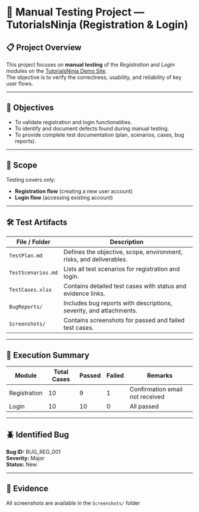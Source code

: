 # 🧪 Manual Testing Project — TutorialsNinja (Registration & Login)  

## 📋 Project Overview
This project focuses on **manual testing** of the *Registration* and *Login* modules on the [TutorialsNinja Demo Site](https://tutorialsninja.com/demo/).  
The objective is to verify the correctness, usability, and reliability of key user flows.

---

## 🎯 Objectives
- To validate registration and login functionalities.  
- To identify and document defects found during manual testing.  
- To provide complete test documentation (plan, scenarios, cases, bug reports).  
  
---

## 🧩 Scope
Testing covers only:
- **Registration flow** (creating a new user account)  
- **Login flow** (accessing existing account)  

---

## 🛠️ Test Artifacts
| File / Folder | Description |
|----------------|-------------|
| `TestPlan.md` | Defines the objective, scope, environment, risks, and deliverables. |
| `TestScenarios.md` | Lists all test scenarios for registration and login. |
| `TestCases.xlsx` | Contains detailed test cases with status and evidence links. |
| `BugReports/` | Includes bug reports with descriptions, severity, and attachments. |
| `Screenshots/` | Contains screenshots for passed and failed test cases. |

---

## 🧾 Execution Summary
| Module | Total Cases | Passed | Failed | Remarks |
|---------|--------------|--------|--------|----------|
| Registration | 10 | 9 | 1 | Confirmation email not received |
| Login | 10 | 10 | 0 | All passed |

---

## 🪲 Identified Bug
**Bug ID:** BUG_REG_001    
**Severity:** Major  
**Status:** New  

---

## 📎 Evidence
All screenshots are available in the `Screenshots/` folder
